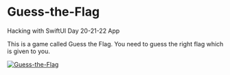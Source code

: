 # Guess-the-Flag
Hacking with SwiftUI Day 20-21-22 App

This is a game called Guess the Flag. You need to guess the right flag which is given to you.

[![Guess-the-Flag](https://img.youtube.com/vi/Y5D8Lu5KmSE)](https://www.youtube.com/watch?v=YY5D8Lu5KmSE)

